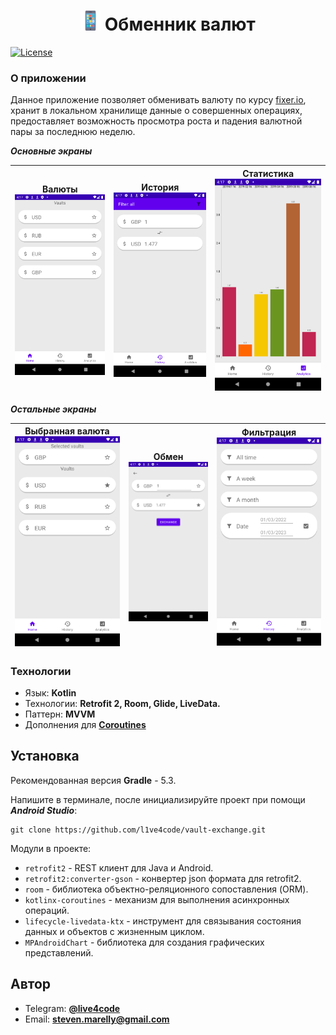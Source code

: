 <h1 align="center"><img alt="Amahi" title="Amahi" src="docs_resources/phone.png" width="32">  Обменник валют</h1>

[![License](https://img.shields.io/badge/License-Apache/2.0-blue.svg)](https://github.com/arkivanov/MVIKotlin/blob/master/LICENSE)

### О приложении

Данное приложение позволяет обменивать валюту по курсу [fixer.io](https://fixer.io), хранит в локальном хранилище данные
о совершенных операциях, предоставляет возможность просмотра роста и падения валютной пары за последнюю неделю.

***Основные экраны***

| Валюты <img src="docs_resources/vaults.png"> | История <img src="docs_resources/history.png"> | Статистика <img src="docs_resources/statistic.png"> |
|----------------------------------------------|------------------------------------------------|-----------------------------------------------------|

***Остальные экраны***

| Выбранная валюта <img src="docs_resources/selected.png"> | Обмен <img src="docs_resources/exchange.png"> | Фильтрация <img src="docs_resources/filter.png"> |
|----------------------------------------------------------|-----------------------------------------------|--------------------------------------------------|

### Технологии

* Язык: **Kotlin**
* Технологии: **Retrofit 2, Room, Glide, LiveData.**
* Паттерн: **MVVM**
* Дополнения для **[Coroutines](https://github.com/Kotlin/kotlinx.coroutines)**

## Установка

Рекомендованная версия **Gradle** - 5.3.

Напишите в терминале, после инициализируйте проект при помощи ***Android Studio***:

```git
git clone https://github.com/l1ve4code/vault-exchange.git
```

Модули в проекте:

- `retrofit2` - REST клиент для Java и Android.
- `retrofit2:converter-gson` - конвертер json формата для retrofit2.
- `room` - библиотека объектно-реляционного сопоставления (ORM).
- `kotlinx-coroutines` - механизм для выполнения асинхронных операций.
- `lifecycle-livedata-ktx` - инструмент для связывания состояния данных и объектов с жизненным циклом.
- `MPAndroidChart` - библиотека для создания графических представлений.

## Автор

* Telegram: **[@live4code](https://t.me/live4code)**
* Email: **steven.marelly@gmail.com**
